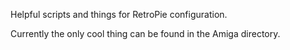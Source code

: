 Helpful scripts and things for RetroPie configuration.

Currently the only cool thing can be found in the Amiga directory.
